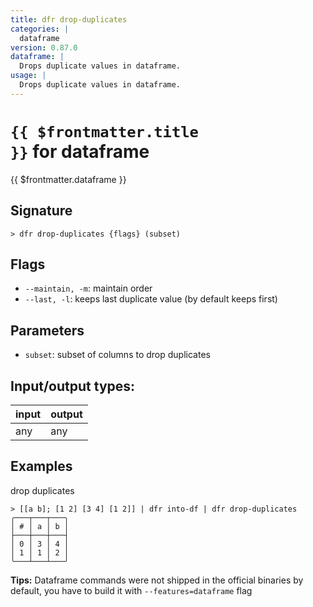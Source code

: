 ```yaml
---
title: dfr drop-duplicates
categories: |
  dataframe
version: 0.87.0
dataframe: |
  Drops duplicate values in dataframe.
usage: |
  Drops duplicate values in dataframe.
---
```

<!-- This file is automatically generated. Please edit the command in https://github.com/nushell/nushell instead. -->

# <code>{{ $frontmatter.title }}</code> for dataframe

<div class='command-title'>{{ $frontmatter.dataframe }}</div>

## Signature

```> dfr drop-duplicates {flags} (subset)```

## Flags

 -  `--maintain, -m`: maintain order
 -  `--last, -l`: keeps last duplicate value (by default keeps first)

## Parameters

 -  `subset`: subset of columns to drop duplicates


## Input/output types:

| input | output |
| ----- | ------ |
| any   | any    |

## Examples

drop duplicates
```nu
> [[a b]; [1 2] [3 4] [1 2]] | dfr into-df | dfr drop-duplicates
╭───┬───┬───╮
│ # │ a │ b │
├───┼───┼───┤
│ 0 │ 3 │ 4 │
│ 1 │ 1 │ 2 │
╰───┴───┴───╯

```


**Tips:** Dataframe commands were not shipped in the official binaries by default, you have to build it with `--features=dataframe` flag